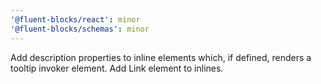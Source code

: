 ```yaml
---
'@fluent-blocks/react': minor
'@fluent-blocks/schemas': minor
---
```


Add description properties to inline elements which, if defined, renders a tooltip invoker element. Add Link element to inlines.
